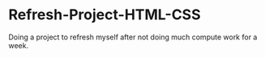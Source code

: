 # Refresh-Project-HTML-CSS
Doing a project to refresh myself after not doing much compute work for a week.
